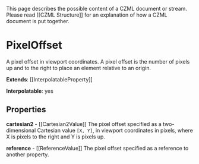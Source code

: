 This page describes the possible content of a CZML document or stream.  Please read [[CZML Structure]] for an explanation of how a CZML document is put together.

# PixelOffset

A pixel offset in viewport coordinates. A pixel offset is the number of pixels up and to the right to place an element relative to an origin.

**Extends**: [[InterpolatableProperty]]

**Interpolatable**: yes

## Properties

**cartesian2** - [[Cartesian2Value]]
The pixel offset specified as a two-dimensional Cartesian value `[X, Y]`, in viewport coordinates in pixels, where X is pixels to the right and Y is pixels up.


**reference** - [[ReferenceValue]]
The pixel offset specified as a reference to another property.


